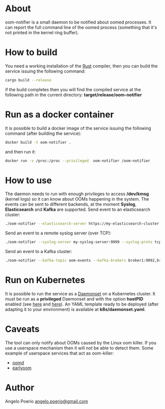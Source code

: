 # About
oom-notifier is a small daemon to be notified about oomed processes. It can report the full command line of the oomed process (something that it's not printed in the kernel ring buffer).


# How to build
You need a working installation of the [Rust](https://www.rust-lang.org/) compiler, then you can build the service issuing the following command:
```bash
cargo build --release
```
if the build completes then you will find the compiled service at the following path in the current directory: **target/release/oom-notifier**


# Run as a docker container
It is possible to build a docker image of the service issuing the following command (after building the service):
```bash
docker build -t oom-notifier .
```
and then run it:
```bash
docker run -v /proc:/proc --privileged  oom-notifier /oom-notifier
```


# How to use
The daemon needs to run with enough privileges to access **/dev/kmsg** (kernel logs) so it can know about OOMs happening in the system.
The events can be sent to different backends, at the moment **Syslog**, **Elasticsearch** and **Kafka** are supported.
Send event to an elasticsearch cluster:
```bash
./oom-notifier --elasticsearch-server https://my-elasticsearch-cluster:9200 --elasticsearch-index my-index
```

Send an event to a remote syslog server (over TCP):
```bash
./oom-notifier --syslog-server my-syslog-server:9999 --syslog-proto tcp
```

Send an event to a Kafka cluster:
```bash
./oom-notifier --kafka-topic oom-events --kafka-brokers broker1:9092,broker2:9092,broker3:9092
```

# Run on Kubernetes
It is possible to run the service as a [Daemonset](https://kubernetes.io/docs/concepts/workloads/controllers/daemonset/) on a Kubernetes cluster.
It must be run as a **privileged** Daemonset and with the option **hostPID** enabled (see [here](https://kubernetes.io/docs/tasks/configure-pod-container/security-context/) and [here](https://kubernetes.io/docs/concepts/policy/pod-security-policy/#host-namespaces)). An YAML template ready to be deployed (after adapting it to your environment) is available at **k8s/daemonset.yaml**.


# Caveats
The tool can only notify about OOMs caused by the Linux oom killer. If you use a userspace mechanism then it will not be able to detect them.
Some example of userspace services that act as oom-killer:
* [oomd](https://github.com/facebookincubator/oomd)
* [earlyoom](https://github.com/rfjakob/earlyoom)


# Author
Angelo Poerio <angelo.poerio@gmail.com>
